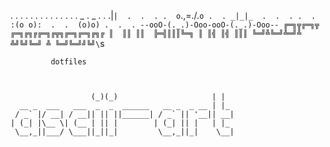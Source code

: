  .  .  .  .  .  .  .  .  .  .  .  .
.  .  _  .  _  .  .  .|`|  .  .  .
 .  o`.\,=./.`o .  . _|_|_  .  .  .
.  .  :(o o):  .  .  (o)o) .  .  .
 --ooO-(._.)-Ooo-ooO-(._.)-Ooo--
 ╔═╗╦╔═╗╦  ╔═╗╔╗╔╔═╗╔╦╗╔═╗╔═╗╔╗╔
 ║  ║║ ║║  ╠═╣║║║╚═╗ ║ ║╣ ║╣ ║║║
 ╚═╝╩╚═╝╩═╝╩ ╩╝╚╝╚═╝ ╩ ╚═╝╚═╝╝╚╝\`s

             dotfiles



                      (_)(_)                     | |
      __ _  ___   ___  _  _  ______   __ _  _ __ | |_
     / _` |/ __| / __|| || ||______| / _` || '__|| __|
    | (_| |\__ \| (__ | || |        | (_| || |   | |_
     \__,_||___/ \___||_||_|         \__,_||_|    \__|



